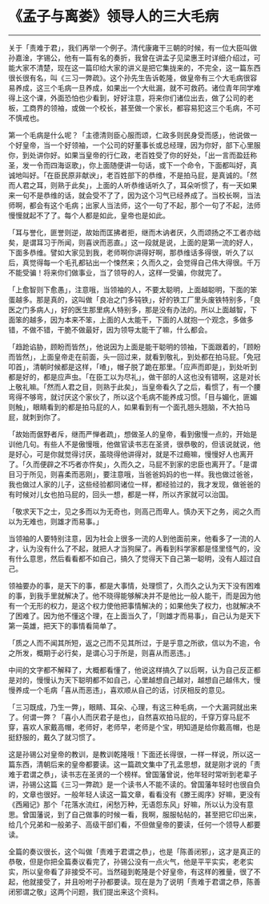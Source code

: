 # 《孟子与离娄》领导人的三大毛病

------

关于「责难于君」，我们再举一个例子。清代康雍干三朝的时候，有一位大臣叫做孙嘉淦，字锡公，他有一篇有名的奏折，我曾在讲孟子见梁惠王时详细介绍过，可能大家不清楚，现在这一篇印给大家的讲义是把它集拢来的，不完全，这一篇东西很长很有名，叫《三习一弊疏》。这个孙先生告诉乾隆，做皇帝有三个大毛病很容易养成，这三个毛病一旦养成，如果出一个大纰漏，就不可救药。诸位青年同学难得上这个课，外面恐怕也少看到，好好注意，将来你们诸位出去，做了公司的老板，工商界的领袖，或做一个校长，甚至做一个家长，都容易犯这三个毛病，不可不慎戒也。

第一个毛病是什么呢？「主德清则臣心服而颂，仁政多则民身受而感」，他说做一个好皇帝，当一个好领袖，一个公司的好董事长或总经理，因为你好，部下心里服你，到处讲你好。如果当皇帝的行仁政，老百姓受了你的好处，「出一言而盈廷称圣，发一令而四海讴歌」，你上面随便讲一句话，或下一个命令，下面都叫好，真诚地叫好。「在臣民原非献谀」，老百姓部下的恭维，不是拍马屁，是真诚的。「然而人君之耳，则熟于此矣」，上面的人听恭维话听久了，耳朵听惯了，有一天如果来一句不是恭维的话，就会受不了了，因为这个习气已经养成了。当校长啊，当法师啊，都会有这个毛病；出家人当法师，这个一句了不起，那个一句了不起，法师慢慢就起不了了。每个人都是如此，皇帝也是如此。

「耳与誉化，匪誉则逆，故始而匡拂者拒，继而木讷者厌，久而颂扬之不工者亦绌矣，是谓耳习于所闻，则喜谀而恶直。」这一段就是说，上面的是第一流的好人，下面多恭维。譬如大家见到我，老师啊你讲得好啊，那恭维话多得很，听久了以后，真觉得每一个毛孔都钻出一个悚然来；久而久之，会觉得自己伟大得很。千万不能受骗！将来你们做事业，当了领导的人，这样一受骗，你就完了。

「上愈智则下愈愚」，注意哦，当领袖的人，不要太聪明，上面越聪明，下面的笨蛋越多。那是真的，这叫做「良冶之门多钝铁」，好的铁工厂里头废铁特别多，「良医之门多病人」，好的医生那里病人特别多，那是没有办法的。所以上面越智，下面笨的越多，因为本来不笨，上面的人太能干，下面的人就抱一个观念，多做多错，不做不错，干脆不做最好，因为领导太能干了嘛，什么都会。

「趋跄谄胁，顾盼而皆然」，他说因为上面是能干聪明的领袖，下面跟着的，「顾盼而皆然」，上面皇帝走在前面，头一回过来，就看到敬礼，到处都在拍马屁。「免冠叩首」，清朝时候都是这样，「喳」，帽子脱了跪在那里。「应声而即是」，到处听到都是好的，都是应声虫。「在臣工以为尽礼」，做干部的人这也没有错啊，这是对长上敬礼嘛。「然而人君之目，则熟于此矣」，当皇帝看久了之后，看惯了，有一个腰弯得不够弯，就讨厌这个家伙了，所以这个毛病不能养成习惯。「目与媚化，匪媚则触」，眼睛看到的都是拍马屁的人，如果看到有一个面孔翘头翘脑，不大拍马屁，就刺到你了。

「故始而倨野者斥，继而严惮者疏」，想做圣人的皇帝，看到傲慢一点的，开始是训他几句。有些人不是傲慢哦，他做官读书志在圣贤，很恭敬的，但该说就说，他是好心，可是你就觉得讨厌，虽晓得他讲得对，就是不过瘾嘛，慢慢好人也离开了。「久而便辟之不巧者亦忤矣」，久而久之，马屁不到家的忠臣也离开了。「是谓目习于所见，则喜柔而恶刚」，要注意哦，当爸爸妈妈的也一样。我也做过爸爸，我也做过人家的儿子，这些经验都同诸位一样，都经验过的，我才发现，做爸爸的有时候对儿女也拍马屁的，回头一想，都是一样，所以齐家就可以治国。

「敬求天下之士，见之多而以为无奇也，则高己而卑人。慎办天下之务，阅之久而以为无难也，则雄才而易事。」

当领袖的人要特别注意，因为社会上很多一流的人到他面前来，他看多了一流的人才，认为没有什么了不起，就把人才当狗屎了。再看到科学家都是怪里怪气的，没有什么意思，然后看看都不如自己，搞久了觉得天下自己第一聪明，没有人超过自己。

领袖要办的事，是天下的事，都是大事情，处理惯了，久而久之认为天下没有困难的事，到我手里就解决了。他不晓得能够解决并不是他比一般人能干，而是因为他有一个无形的权力，是这个权力使他把事情解决的；如果他失了权力，也就解决不了困难了。因为他不懂这个理，在上面当久了，「则雄才而易事」，自己认为是天下第一英雄，把天下的事情看简单了。

「质之人而不闻其所短，返之己而不见其所过，于是乎意之所欲，信以为不逾，令之所发，概期于必行矣，是谓心习于所是，则喜从而恶违。」

中间的文字都不解释了，大概都看懂了，他说这样搞久了以后啊，认为自己反正都是对的，慢慢认为天下聪明都不如自己，心里越想自己越对，越想自己越伟大，慢慢养成一个毛病「喜从而恶违」，喜欢顺从自己的话，讨厌相反的意见。

「三习既成，乃生一弊」，眼睛、耳朵、心理，有这三种毛病，一个大漏洞就出来了。何谓一弊？「喜小人而厌君子是也」，自然喜欢拍马屁的，千穿万穿马屁不穿，喜欢人家戴高帽，老师好，老师早，老师是个宝，明知道是给你戴高帽，也是挺舒服的，戴久了就习惯了。

这是孙锡公对皇帝的教训，是教训乾隆哦！下面还长得很，一样一样说，所以这一篇东西，清朝后来的皇帝都要读。这一篇疏文集中了孔孟思想，就是刚才说的「责难于君谓之恭」，读书志在圣贤的一个榜样。曾国藩曾说，他年轻时常听到老辈子讲，孙锡公这篇《三习一弊疏》是一个读书人不能不读的。曾国藩年轻时也很自负的，文章也很好。一般年轻人读这一篇文章，看看没有《滕王阁序》好嘛，更没有《西厢记》那个「花落水流红，闲愁万种，无语怨东风」好嘛，所以认为没有意思。曾国藩说，到了自己做事的时候一看，我啊，服服帖帖的，甚至把它印出来，给几个兄弟和一般弟子、高级干部们看，不但做皇帝的要读，任何一个领导人都要读。

全篇的奏议很长，这个叫做「责难于君谓之恭」，也是「陈善闭邪」，这才是真正的恭敬，但是你把全篇奏议看完了，孙锡公没有一点火气，他是平平实实，老老实实，所以皇帝看了非接受不可。当然碰到乾隆是个好皇帝，有这样的雅量，很了不起，他就接受了，并且吩咐子孙都要读。现在是为了说明「责难于君谓之恭，陈善闭邪谓之敬」这两个问题，我们提出来这个资料。

